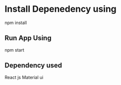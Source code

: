 # Install Depenedency using

 npm install 

## Run App Using 

npm start

## Dependency used 
React js 
Material ui 



